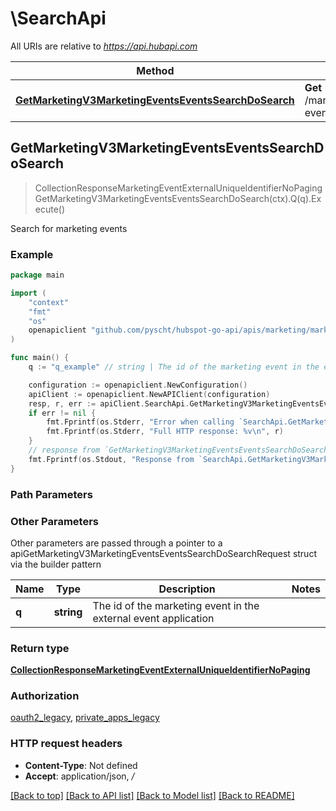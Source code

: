 # \SearchApi

All URIs are relative to *https://api.hubapi.com*

Method | HTTP request | Description
------------- | ------------- | -------------
[**GetMarketingV3MarketingEventsEventsSearchDoSearch**](SearchApi.md#GetMarketingV3MarketingEventsEventsSearchDoSearch) | **Get** /marketing/v3/marketing-events/events/search | Search for marketing events



## GetMarketingV3MarketingEventsEventsSearchDoSearch

> CollectionResponseMarketingEventExternalUniqueIdentifierNoPaging GetMarketingV3MarketingEventsEventsSearchDoSearch(ctx).Q(q).Execute()

Search for marketing events



### Example

```go
package main

import (
    "context"
    "fmt"
    "os"
    openapiclient "github.com/pyscht/hubspot-go-api/apis/marketing/marketing_events_beta"
)

func main() {
    q := "q_example" // string | The id of the marketing event in the external event application

    configuration := openapiclient.NewConfiguration()
    apiClient := openapiclient.NewAPIClient(configuration)
    resp, r, err := apiClient.SearchApi.GetMarketingV3MarketingEventsEventsSearchDoSearch(context.Background()).Q(q).Execute()
    if err != nil {
        fmt.Fprintf(os.Stderr, "Error when calling `SearchApi.GetMarketingV3MarketingEventsEventsSearchDoSearch``: %v\n", err)
        fmt.Fprintf(os.Stderr, "Full HTTP response: %v\n", r)
    }
    // response from `GetMarketingV3MarketingEventsEventsSearchDoSearch`: CollectionResponseMarketingEventExternalUniqueIdentifierNoPaging
    fmt.Fprintf(os.Stdout, "Response from `SearchApi.GetMarketingV3MarketingEventsEventsSearchDoSearch`: %v\n", resp)
}
```

### Path Parameters



### Other Parameters

Other parameters are passed through a pointer to a apiGetMarketingV3MarketingEventsEventsSearchDoSearchRequest struct via the builder pattern


Name | Type | Description  | Notes
------------- | ------------- | ------------- | -------------
 **q** | **string** | The id of the marketing event in the external event application | 

### Return type

[**CollectionResponseMarketingEventExternalUniqueIdentifierNoPaging**](CollectionResponseMarketingEventExternalUniqueIdentifierNoPaging.md)

### Authorization

[oauth2_legacy](../README.md#oauth2_legacy), [private_apps_legacy](../README.md#private_apps_legacy)

### HTTP request headers

- **Content-Type**: Not defined
- **Accept**: application/json, */*

[[Back to top]](#) [[Back to API list]](../README.md#documentation-for-api-endpoints)
[[Back to Model list]](../README.md#documentation-for-models)
[[Back to README]](../README.md)

